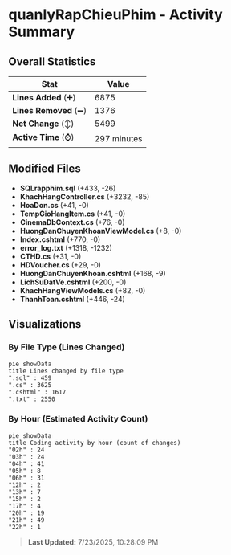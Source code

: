 # quanlyRapChieuPhim - Activity Summary 

## Overall Statistics

| Stat                   | Value                                                             |
| ---------------------- | ----------------------------------------------------------------- |
| **Lines Added** (➕)   | 6875                                          |
| **Lines Removed** (➖) | 1376                                        |
| **Net Change** (↕)    | 5499                |
| **Active Time** (⌚)   | 297 minutes |


## Modified Files
- **SQLrapphim.sql** (+433, -26)
- **KhachHangController.cs** (+3232, -85)
- **HoaDon.cs** (+41, -0)
- **TempGioHangItem.cs** (+41, -0)
- **CinemaDbContext.cs** (+76, -0)
- **HuongDanChuyenKhoanViewModel.cs** (+8, -0)
- **Index.cshtml** (+770, -0)
- **error_log.txt** (+1318, -1232)
- **CTHD.cs** (+31, -0)
- **HDVoucher.cs** (+29, -0)
- **HuongDanChuyenKhoan.cshtml** (+168, -9)
- **LichSuDatVe.cshtml** (+200, -0)
- **KhachHangViewModels.cs** (+82, -0)
- **ThanhToan.cshtml** (+446, -24)

## Visualizations

### By File Type (Lines Changed)

```mermaid
pie showData
title Lines changed by file type
".sql" : 459
".cs" : 3625
".cshtml" : 1617
".txt" : 2550
```

### By Hour (Estimated Activity Count)

```mermaid
pie showData
title Coding activity by hour (count of changes)
"02h" : 24
"03h" : 24
"04h" : 41
"05h" : 8
"06h" : 31
"12h" : 2
"13h" : 7
"15h" : 2
"17h" : 4
"20h" : 19
"21h" : 49
"22h" : 1
```


> **Last Updated:** 7/23/2025, 10:28:09 PM